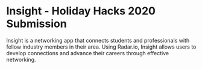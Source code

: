 # Insight - Holiday Hacks 2020 Submission 

Insight is a networking app that connects students and professionals with fellow industry members in their area. Using Radar.io, Insight allows users to develop connections and advance their careers through effective networking. 
